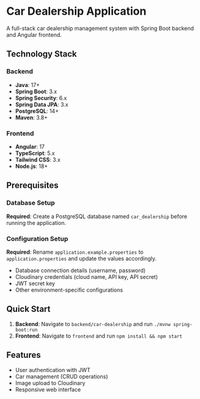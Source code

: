 # Car Dealership Application

A full-stack car dealership management system with Spring Boot backend and Angular frontend.

## Technology Stack

### Backend

- **Java**: 17+
- **Spring Boot**: 3.x
- **Spring Security**: 6.x
- **Spring Data JPA**: 3.x
- **PostgreSQL**: 14+
- **Maven**: 3.8+

### Frontend

- **Angular**: 17
- **TypeScript**: 5.x
- **Tailwind CSS**: 3.x
- **Node.js**: 18+

## Prerequisites

### Database Setup

**Required**: Create a PostgreSQL database named `car_dealership` before running the application.

### Configuration Setup

**Required**: Rename `application.example.properties` to `application.properties` and update the values accordingly.

- Database connection details (username, password)
- Cloudinary credentials (cloud name, API key, API secret)
- JWT secret key
- Other environment-specific configurations

## Quick Start

1. **Backend**: Navigate to `backend/car-dealership` and run `./mvnw spring-boot:run`
2. **Frontend**: Navigate to `frontend` and run `npm install && npm start`

## Features

- User authentication with JWT
- Car management (CRUD operations)
- Image upload to Cloudinary
- Responsive web interface
